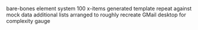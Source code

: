 bare-bones element system
100 x-items generated template repeat against mock data
additional lists arranged to roughly recreate GMail desktop for complexity gauge